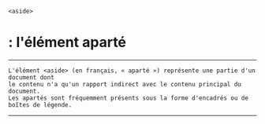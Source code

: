     <aside> 
# **: l'élément aparté**

---


    L'élément <aside> (en français, « aparté ») représente une partie d'un document dont 
    le contenu n'a qu'un rapport indirect avec le contenu principal du document. 
    Les apartés sont fréquemment présents sous la forme d'encadrés ou de boîtes de légende.

---